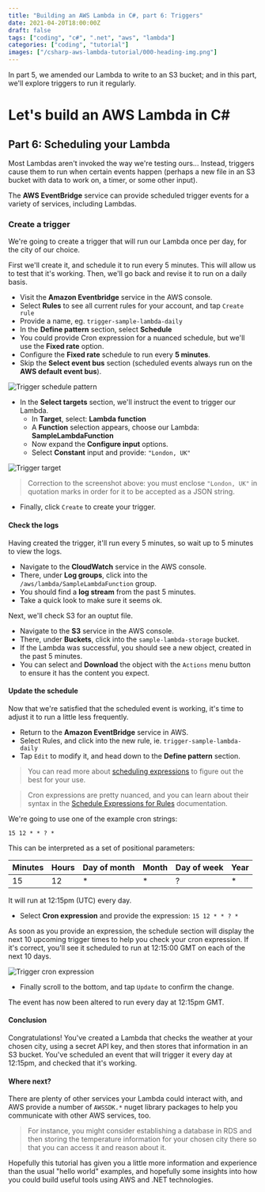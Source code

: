 ```yaml
---
title: "Building an AWS Lambda in C#, part 6: Triggers"
date: 2021-04-20T18:00:00Z
draft: false
tags: ["coding", "c#", ".net", "aws", "lambda"]
categories: ["coding", "tutorial"]
images: ["/csharp-aws-lambda-tutorial/000-heading-img.png"]
---
```


In part 5, we amended our Lambda to write to an S3 bucket; and in this part, we'll explore triggers to run it regularly.

# Let's build an AWS Lambda in C#

## Part 6: Scheduling your Lambda

Most Lambdas aren't invoked the way we're testing ours... Instead, triggers cause them to run when certain events happen (perhaps a new file in an S3 bucket with data to work on, a timer, or some other input).

The **AWS EventBridge** service can provide scheduled trigger events for a variety of services, including Lambdas.

### Create a trigger

We're going to create a trigger that will run our Lambda once per day, for the city of our choice.

First we'll create it, and schedule it to run every 5 minutes. This will allow us to test that it's working. Then, we'll go back and revise it to run on a daily basis.

* Visit the **Amazon Eventbridge** service in the AWS console.
* Select **Rules** to see all current rules for your account, and tap `Create rule`
* Provide a name, eg. `trigger-sample-lambda-daily`
* In the **Define pattern** section, select **Schedule**
* You could provide Cron expression for a nuanced schedule, but we'll use the **Fixed rate** option.
* Configure the **Fixed rate** schedule to run every **5 minutes**.
* Skip the **Select event bus** section (scheduled events always run on the **AWS default event bus**).

![Trigger schedule pattern](/csharp-aws-lambda-tutorial/017-trigger-schedule-pattern.png)

* In the **Select targets** section, we'll instruct the event to trigger our Lambda.
	* In **Target**, select: **Lambda function**
	* A **Function** selection appears, choose our Lambda: **SampleLambdaFunction**
	* Now expand the **Configure input** options.
	* Select **Constant** input and provide: `"London, UK"`

![Trigger target](/csharp-aws-lambda-tutorial/018-trigger-target.png)

> Correction to the screenshot above: you must enclose `"London, UK"` in quotation marks in order for it to be accepted as a JSON string.

* Finally, click `Create` to create your trigger.

#### Check the logs

Having created the trigger, it'll run every 5 minutes, so wait up to 5 minutes to view the logs.

* Navigate to the **CloudWatch** service in the AWS console.
* There, under **Log groups**, click into the `/aws/lambda/SampleLambdaFunction` group.
* You should find a **log stream** from the past 5 minutes.
* Take a quick look to make sure it seems ok.

Next, we'll check S3 for an ouptut file.

* Navigate to the **S3** service in the AWS console.
* There, under **Buckets**, click into the `sample-lambda-storage` bucket.
* If the Lambda was successful, you should see a new object, created in the past 5 minutes.
* You can select and **Download** the object with the `Actions` menu button to ensure it has the content you expect.

#### Update the schedule

Now that we're satisfied that the scheduled event is working, it's time to adjust it to run a little less frequently.

* Return to the **Amazon EventBridge** service in AWS.
* Select Rules, and click into the new rule, ie. `trigger-sample-lambda-daily`
* Tap `Edit` to modify it, and head down to the **Define pattern** section.

> You can read more about [scheduling expressions](https://docs.aws.amazon.com/lambda/latest/dg/services-cloudwatchevents-expressions.html) to figure out the best for your use.

> Cron expressions are pretty nuanced, and you can learn about their syntax in the [Schedule Expressions for Rules](https://docs.aws.amazon.com/AmazonCloudWatch/latest/events/ScheduledEvents.html) documentation.

We're going to use one of the example cron strings:

```cron
15 12 * * ? *
```

This can be interpreted as a set of positional parameters:

| Minutes | Hours | Day of month | Month | Day of week | Year |
|-|-|-|-|-|-|
| 15 | 12 | * | * | ? | * |

It will run at 12:15pm (UTC) every day.

* Select **Cron expression** and provide the expression: `15 12 * * ? *`

As soon as you provide an expression, the schedule section will display the next 10 upcoming trigger times to help you check your cron expression. If it's correct, you'll see it scheduled to run at 12:15:00 GMT on each of the next 10 days.

![Trigger cron expression](/csharp-aws-lambda-tutorial/019-trigger-cron-expression.png)

* Finally scroll to the bottom, and tap `Update` to confirm the change.

The event has now been altered to run every day at 12:15pm GMT.

#### Conclusion

Congratulations! You've created a Lambda that checks the weather at your chosen city, using a secret API key, and then stores that information in an S3 bucket. You've scheduled an event that will trigger it every day at 12:15pm, and checked that it's working.

#### Where next?

There are plenty of other services your Lambda could interact with, and AWS provide a number of `AWSSDK.*` nuget library packages to help you communicate with other AWS services, too.

> For instance, you might consider establishing a database in RDS and then storing the temperature information for your chosen city there so that you can access it and reason about it.

Hopefully this tutorial has given you a little more information and experience than the usual "hello world" examples, and hopefully some insights into how you could build useful tools using AWS and .NET technologies.